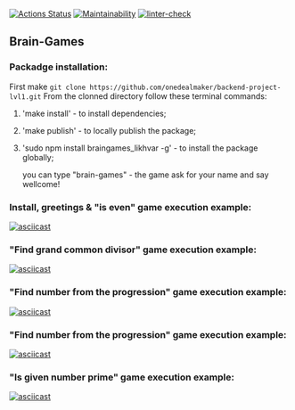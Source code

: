[![Actions Status](https://github.com/onedealmaker/frontend-project-lvl1/workflows/hexlet-check/badge.svg)](https://github.com/onedealmaker/frontend-project-lvl1/actions)
[![Maintainability](https://api.codeclimate.com/v1/badges/dacce9be629a6ab1d32b/maintainability)](https://codeclimate.com/github/onedealmaker/frontend-project-lvl1/maintainability)
[![linter-check](https://github.com/onedealmaker/frontend-project-lvl1/actions/workflows/linter-check.yml/badge.svg)](https://github.com/onedealmaker/frontend-project-lvl1/actions/workflows/linter-check.yml)
## Brain-Games
### Packadge installation:
First make `git clone https://github.com/onedealmaker/backend-project-lvl1.git`
    From the clonned directory follow these terminal commands:
1. 'make install' - to install dependencies;
1. 'make publish' - to locally publish the package;
1. 'sudo npm install braingames_likhvar -g' - to install the package globally;

    you can type "brain-games" - the game ask for your name and say wellcome!
    
### Install, greetings & "is even" game execution example:
[![asciicast](https://asciinema.org/a/425959.svg)](https://asciinema.org/a/425959)
### "Find grand common divisor" game execution example:
[![asciicast](https://asciinema.org/a/425961.svg)](https://asciinema.org/a/425961)
### "Find number from the progression" game execution example:
[![asciicast](https://asciinema.org/a/425965.svg)](https://asciinema.org/a/425965)
### "Find number from the progression" game execution example:
[![asciicast](https://asciinema.org/a/425965.svg)](https://asciinema.org/a/425965)
### "Is given number prime" game execution example:
[![asciicast](https://asciinema.org/a/425966.svg)](https://asciinema.org/a/425966)


